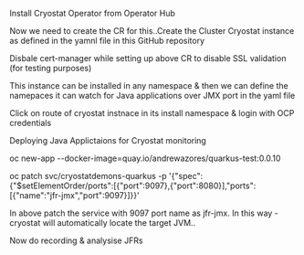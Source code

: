 Install Cryostat Operator from Operator Hub

Now we need to create the CR for this..Create the Cluster Cryostat instance as defined in the yamnl file in this GitHub repository

Disbale cert-manager while setting up above CR to disable SSL validation (for testing purposes)

This instance can be installed in any namespace & then we can define the namepaces it can watch for Java applications over JMX port in the yaml file

Click on route of cryostat instnace in its install namespace & login with OCP credentials

Deploying Java Applictaions for Cryostat monitoring

oc new-app --docker-image=quay.io/andrewazores/quarkus-test:0.0.10

oc patch svc/cryostatdemons-quarkus -p '{"spec":{"$setElementOrder/ports":[{"port":9097},{"port":8080}],"ports":[{"name":"jfr-jmx","port":9097}]}}' 

In above patch the service with 9097 port name as jfr-jmx. In this way - cryostat will automatically locate the target JVM..

Now do recording & analysise JFRs
